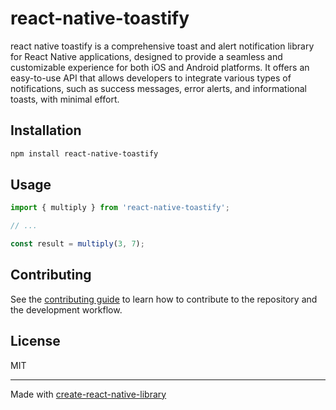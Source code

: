 # react-native-toastify

react native toastify is a comprehensive toast and alert notification library for React Native applications, designed to provide a seamless and customizable experience for both iOS and Android platforms. It offers an easy-to-use API that allows developers to integrate various types of notifications, such as success messages, error alerts, and informational toasts, with minimal effort.

## Installation

```sh
npm install react-native-toastify
```

## Usage


```js
import { multiply } from 'react-native-toastify';

// ...

const result = multiply(3, 7);
```


## Contributing

See the [contributing guide](CONTRIBUTING.md) to learn how to contribute to the repository and the development workflow.

## License

MIT

---

Made with [create-react-native-library](https://github.com/callstack/react-native-builder-bob)
